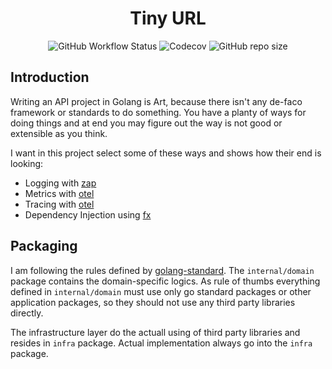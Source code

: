 <h1 align="center"> Tiny URL </h1>

<p align="center">
    <img alt="GitHub Workflow Status" src="https://img.shields.io/github/actions/workflow/status/1989micahel/tinyurl/test.yaml?logo=github&style=for-the-badge">
    <img alt="Codecov" src="https://img.shields.io/codecov/c/github/1989micahel/tinyurl?logo=codecov&style=for-the-badge">
    <img alt="GitHub repo size" src="https://img.shields.io/github/repo-size/1989micahel/tinyurl?logo=github&style=for-the-badge">
 </p>

## Introduction

Writing an API project in Golang is Art, because there isn't any de-faco framework or standards to do something.
You have a planty of ways for doing things and at end you may figure out the way is not good or extensible as you think.

I want in this project select some of these ways and shows how their end is looking:

- Logging with [zap](https://github.com/uber-go/zap)
- Metrics with [otel](https://github.com/open-telemetry/opentelemetry-go)
- Tracing with [otel](https://github.com/open-telemetry/opentelemetry-go)
- Dependency Injection using [fx](https://github.com/uber-go/fx)

## Packaging

I am following the rules defined by [golang-standard](https://github.com/golang-standards/project-layout).
The `internal/domain` package contains the domain-specific logics. As rule of thumbs everything defined in
`internal/domain` must use only go standard packages or other application packages, so they should not use any third party
libraries directly.

The infrastructure layer do the actuall using of third party libraries and resides in `infra` package.
Actual implementation always go into the `infra` package.

